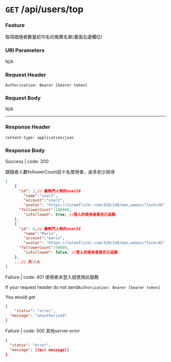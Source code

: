 # `GET` /api/users/top

### Feature

取得跟隨者數量前10名的推薦名單(畫面右邊欄位)

### URI Parameters

N/A

### Request Header

```
Authorization: Bearer [bearer token]
```

### Request Body

N/A

---

### Response Header

```
content-type: application/json
```

### Response Body

Success | code: 200 

跟隨者人數followerCount前十名使用者，由多到少排序

```json
[
	{
	  "id": 2,// 最熱門人物的userId
		"name":"user2",
		"account":"user2",
		"avatar": "https://loremflickr.com/320/240/man,woman/?lock=36",
	  "followerCount":100000,
		"isFollowed": true, //登入的使用者是否已追蹤
	},
	{
	  "id": 6,// 最熱門人物的userId
		"name":"Mario",
		"account":"mario",
		"avatar": "https://loremflickr.com/320/240/man,woman/?lock=45",
	  "followerCount":99800,
		"isFollowed": false, //登入的使用者是否已追蹤
	},  
	...// 共10人	
]

```

Failure | code: 401 使用者未登入就使用此服務

If your request header do not send`Authorization: Bearer [bearer token]`

You would get

```json
{
	"status": "error",
  "message": "unauthorized"
}
```

Failure | code: 500 其他server error

```json
{
  "status": "error",
  "message": {{err message}}
}
```
